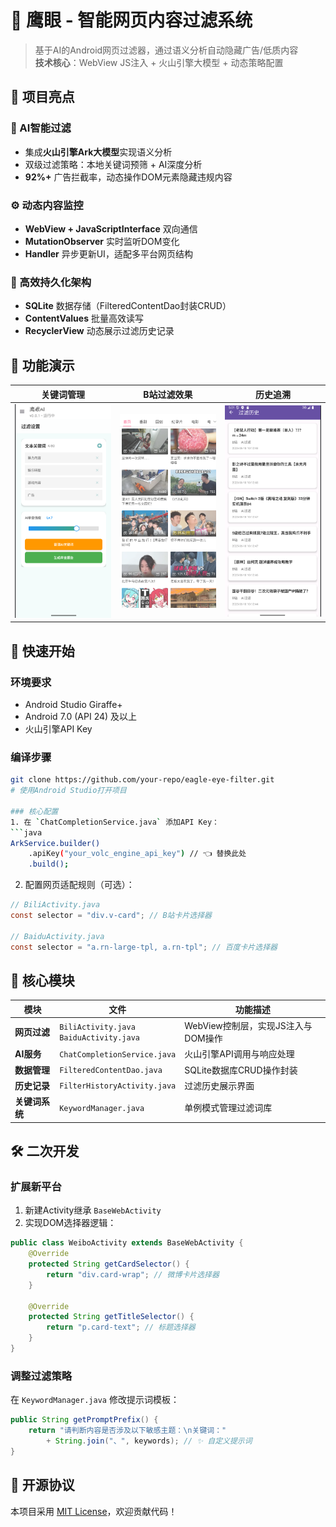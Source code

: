 # 🦅 鹰眼 - 智能网页内容过滤系统

> 基于AI的Android网页过滤器，通过语义分析自动隐藏广告/低质内容  
> **技术核心**：WebView JS注入 + 火山引擎大模型 + 动态策略配置



## 🌟 项目亮点
### 🧠 AI智能过滤
- 集成**火山引擎Ark大模型**实现语义分析
- 双级过滤策略：本地关键词预筛 + AI深度分析
- **92%+** 广告拦截率，动态操作DOM元素隐藏违规内容

### ⚙️ 动态内容监控
- **WebView + JavaScriptInterface** 双向通信
- **MutationObserver** 实时监听DOM变化
- **Handler** 异步更新UI，适配多平台网页结构

### 💾 高效持久化架构
- **SQLite** 数据存储（FilteredContentDao封装CRUD）
- **ContentValues** 批量高效读写
- **RecyclerView** 动态展示过滤历史记录

## 📱 功能演示
| 关键词管理 | B站过滤效果 | 历史追溯 |
|------------|-------------|----------|
| <img src="screenshots/keywords.png" width=250> | <img src="screenshots/bilibili_filter.png" width=250> | <img src="screenshots/history.png" width=250> |

## 🚀 快速开始
### 环境要求
- Android Studio Giraffe+
- Android 7.0 (API 24) 及以上
- 火山引擎API Key

### 编译步骤
```bash
git clone https://github.com/your-repo/eagle-eye-filter.git
# 使用Android Studio打开项目

### 核心配置
1. 在 `ChatCompletionService.java` 添加API Key：
```java
ArkService.builder()
    .apiKey("your_volc_engine_api_key") // 👈 替换此处
    .build();
```

2. 配置网页适配规则（可选）：
```java
// BiliActivity.java
const selector = "div.v-card"; // B站卡片选择器

// BaiduActivity.java
const selector = "a.rn-large-tpl, a.rn-tpl"; // 百度卡片选择器
```

## 🧩 核心模块
| 模块 | 文件 | 功能描述 |
|------|------|----------|
| **网页过滤** | `BiliActivity.java`<br>`BaiduActivity.java` | WebView控制层，实现JS注入与DOM操作 |
| **AI服务** | `ChatCompletionService.java` | 火山引擎API调用与响应处理 |
| **数据管理** | `FilteredContentDao.java` | SQLite数据库CRUD操作封装 |
| **历史记录** | `FilterHistoryActivity.java` | 过滤历史展示界面 |
| **关键词系统** | `KeywordManager.java` | 单例模式管理过滤词库 |

## 🛠️ 二次开发
### 扩展新平台
1. 新建Activity继承 `BaseWebActivity`
2. 实现DOM选择器逻辑：
```java
public class WeiboActivity extends BaseWebActivity {
    @Override
    protected String getCardSelector() {
        return "div.card-wrap"; // 微博卡片选择器
    }
    
    @Override
    protected String getTitleSelector() {
        return "p.card-text"; // 标题选择器
    }
}
```

### 调整过滤策略
在 `KeywordManager.java` 修改提示词模板：
```java
public String getPromptPrefix() {
    return "请判断内容是否涉及以下敏感主题：\n关键词：" 
        + String.join("、", keywords); // ✨ 自定义提示词
}
```

## 📜 开源协议
本项目采用 [MIT License](LICENSE)，欢迎贡献代码！
```


